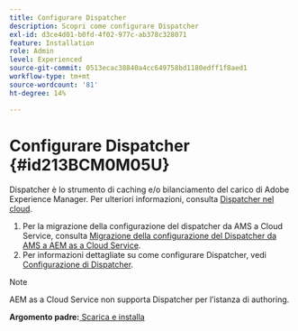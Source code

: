 ```yaml
---
title: Configurare Dispatcher
description: Scopri come configurare Dispatcher
exl-id: d3ce4d01-b0fd-4f02-977c-ab378c328071
feature: Installation
role: Admin
level: Experienced
source-git-commit: 0513ecac38840a4cc649758bd1180edff1f8aed1
workflow-type: tm+mt
source-wordcount: '81'
ht-degree: 14%

---
```


# Configurare Dispatcher {#id213BCM0M05U}

Dispatcher è lo strumento di caching e/o bilanciamento del carico di Adobe Experience Manager. Per ulteriori informazioni, consulta [Dispatcher nel cloud](https://experienceleague.adobe.com/docs/experience-manager-cloud-service/implementing/content-delivery/disp-overview.html?lang=en).

1. Per la migrazione della configurazione del dispatcher da AMS a Cloud Service, consulta [Migrazione della configurazione del Dispatcher da AMS a AEM as a Cloud Service](https://experienceleague.adobe.com/docs/experience-manager-cloud-service/implementing/content-delivery/ams-aem.html?lang=en).
1. Per informazioni dettagliate su come configurare Dispatcher, vedi [Configurazione di Dispatcher](https://experienceleague.adobe.com/docs/experience-manager-dispatcher/using/configuring/dispatcher-configuration.html?lang=it).

>[!NOTE]
>
> AEM as a Cloud Service non supporta Dispatcher per l’istanza di authoring.

**Argomento padre:**[ Scarica e installa](download-install.md)

